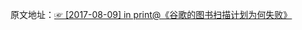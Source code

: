 原文地址：[☞ [2017-08-09] in print@《谷歌的图书扫描计划为何失败》 ](http://mp.weixin.qq.com/s/gC6PeQjICYqPsWWL5IRBQw)  
